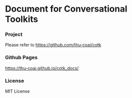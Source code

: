 # Document for Conversational Toolkits

### Project

Please refer to https://github.com/thu-coai/cotk

### Github Pages

https://thu-coai.github.io/cotk_docs/

### License

MIT License